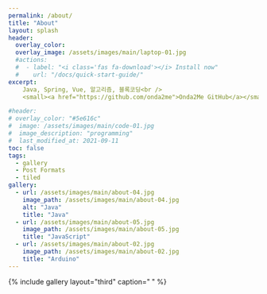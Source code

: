 ```yaml
---
permalink: /about/
title: "About"
layout: splash
header:
  overlay_color: 
  overlay_image: /assets/images/main/laptop-01.jpg
  #actions:
  #  - label: "<i class='fas fa-download'></i> Install now"
  #    url: "/docs/quick-start-guide/"
excerpt: 
    Java, Spring, Vue, 알고리즘, 블록코딩<br />
    <small><a href="https://github.com/onda2me">Onda2Me GitHub</a></small>

#header:
# overlay_color: "#5e616c"
#  image: /assets/images/main/code-01.jpg
#  image_description: "programming"
#  last_modified_at: 2021-09-11
toc: false
tags:
  - gallery
  - Post Formats
  - tiled
gallery:
  - url: /assets/images/main/about-04.jpg
    image_path: /assets/images/main/about-04.jpg
    alt: "Java"
    title: "Java"
  - url: /assets/images/main/about-05.jpg
    image_path: /assets/images/main/about-05.jpg
    title: "JavaScript"
  - url: /assets/images/main/about-02.jpg
    image_path: /assets/images/main/about-02.jpg
    title: "Arduino"
---
```


{% include gallery layout="third" caption="**&nbsp;**" %}




